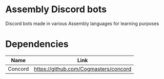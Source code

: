 # Assembly Discord bots
Discord bots made in various Assembly languages for learning purposes
# Dependencies
| Name | Link |
| ---- | ---- |
| Concord | https://github.com/Cogmasters/concord |
